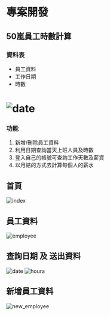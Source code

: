 # 專案開發
## 50嵐員工時數計算
### 資料表
+ 員工資料
+ 工作日期
+ 時數

![date](https://upload.cc/i1/2020/02/25/xg9z12.png) 
===
### 功能
1. 新增/刪除員工資料
2. 利用日期查詢當天上班人員及時數
3. 登入自己的帳號可查詢工作天數及薪資
4. 以月結的方式去計算每個人的薪水

## 首頁
![index](https://upload.cc/i1/2020/02/27/hNnHd2.png)
## 員工資料
![employee](https://upload.cc/i1/2020/02/27/BaXRmQ.png)
## 查詢日期 及 送出資料
![date](https://upload.cc/i1/2020/02/27/7CXhFQ.png)
![houra](https://upload.cc/i1/2020/02/27/Ym2Wps.png)
## 新增員工資料
![new_employee](https://upload.cc/i1/2020/02/27/QI1AeD.png)
